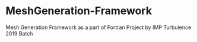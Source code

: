 # MeshGeneration-Framework
Mesh Generation Framework as a part of Fortran Project by IMP Turbulence 2019 Batch
